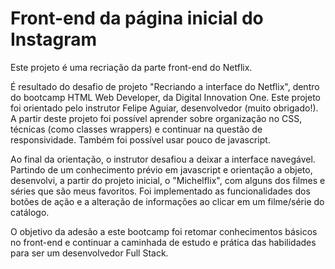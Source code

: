 # Front-end da página inicial do Instagram

Este projeto é uma recriação da parte front-end do Netflix.

É resultado do desafio de projeto "Recriando a interface do Netflix", dentro do bootcamp HTML Web Developer, da Digital Innovation One. Este projeto foi orientado pelo instrutor Felipe Aguiar, desenvolvedor (muito obrigado!). A partir deste projeto foi possível aprender sobre organização no CSS, técnicas (como classes wrappers) e continuar na questão de responsividade. Também foi possível usar pouco de javascript. 

Ao final da orientação, o instrutor desafiou a deixar a interface navegável. Partindo de um conhecimento prévio em javascript e orientação a objeto, desenvolvi, a partir do projeto inicial, o "Michelflix", com alguns dos filmes e séries que são meus favoritos.  Foi implementado as funcionalidades dos botões de ação e a alteração de informações ao clicar em um filme/série do catálogo.

O objetivo da adesão a este bootcamp foi retomar conhecimentos básicos no front-end e continuar a caminhada de estudo e prática das habilidades para ser um desenvolvedor Full Stack.

